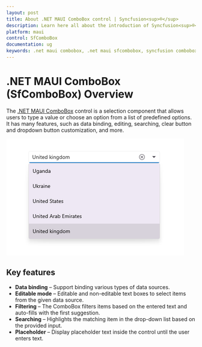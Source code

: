 ```yaml
---
layout: post
title: About .NET MAUI ComboBox control | Syncfusion<sup>®</sup>
description: Learn here all about the introduction of Syncfusion<sup>®</sup> .NET MAUI ComboBox (SfComboBox) control, its features, and more.
platform: maui
control: SfComboBox
documentation: ug
keywords: .net maui combobox, .net maui sfcombobox, syncfusion combobox, combobox maui, .net maui dropdown list, .net maui select menu.
---
```


# .NET MAUI ComboBox (SfComboBox) Overview

The [.NET MAUI ComboBox](https://help.syncfusion.com/cr/maui/Syncfusion.Maui.Inputs.SfComboBox.html) control is a selection component that allows users to type a value or choose an option from a list of predefined options. It has many features, such as data binding, editing, searching, clear button and dropdown button customization, and more.

![.NET MAUI SfComboBox](Images/Overview/ComboBoxOverview.png)

## Key features

* **Data binding** – Support binding various types of data sources.
* **Editable mode** – Editable and non-editable text boxes to select items from the given data source.
* **Filtering** – The ComboBox filters items based on the entered text and auto-fills with the first suggestion.
* **Searching** – Highlights the matching item in the drop-down list based on the provided input. 
* **Placeholder** – Display placeholder text inside the control until the user enters text.
